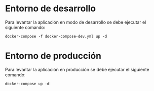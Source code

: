 Entorno de desarrollo
=====================

Para levantar la aplicación en modo de desarrollo se debe ejecutar el siguiente comando:

    docker-compose -f docker-compose-dev.yml up -d


Entorno de producción
=====================

Para levantar la aplicación en producción se debe ejecutar el siguiente comando:

    docker-compose up -d
